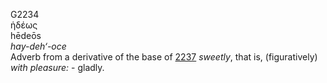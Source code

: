 <body>
  <p>G2234<br>  ἡδέως  <br> hēdeōs  <br><i>hay-deh‘-oce </i><br>Adverb from a derivative of the base of <a href="g2237.htm">2237</a>  <i>sweetly</i>, that is, (figuratively) <i>with</i> <i>pleasure:</i> - gladly.<br></p>
 </body>